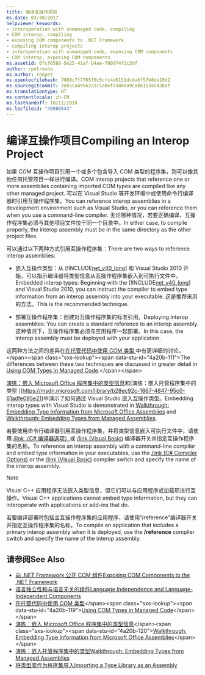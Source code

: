```yaml
---
title: 编译互操作项目
ms.date: 03/30/2017
helpviewer_keywords:
- interoperation with unmanaged code, compiling
- COM interop, compiling
- exposing COM components to .NET Framework
- compiling interop projects
- interoperation with unmanaged code, exposing COM components
- COM interop, exposing COM components
ms.assetid: 6fcf6588-5e25-41af-b4ae-780974f2c3df
author: rpetrusha
ms.author: ronpet
ms.openlocfilehash: 7088c7f7765f0c5cfc4d6151dcda6f57b8de10d2
ms.sourcegitcommit: 2eb5ca4956231c1a0efd34b6a9cab6153a5438af
ms.translationtype: HT
ms.contentlocale: zh-CN
ms.lasthandoff: 10/11/2018
ms.locfileid: "49086643"
---
```

# <a name="compiling-an-interop-project"></a><span data-ttu-id="4a20b-102">编译互操作项目</span><span class="sxs-lookup"><span data-stu-id="4a20b-102">Compiling an Interop Project</span></span>

<span data-ttu-id="4a20b-103">如果 COM 互操作项目引用一个或多个包含导入 COM 类型的程序集，则可以像其他任何托管项目一样进行编译。</span><span class="sxs-lookup"><span data-stu-id="4a20b-103">COM interop projects that reference one or more assemblies containing imported COM types are compiled like any other managed project.</span></span> <span data-ttu-id="4a20b-104">可以在 Visual Studio 等开发环境中或使用命令行编译器时引用互操作程序集。</span><span class="sxs-lookup"><span data-stu-id="4a20b-104">You can reference interop assemblies in a development environment such as Visual Studio, or you can reference them when you use a command-line compiler.</span></span> <span data-ttu-id="4a20b-105">无论哪种情况，若要正确编译，互操作程序集必须与其他项目文件位于同一个目录中。</span><span class="sxs-lookup"><span data-stu-id="4a20b-105">In either case, to compile properly, the interop assembly must be in the same directory as the other project files.</span></span>

 <span data-ttu-id="4a20b-106">可以通过以下两种方式引用互操作程序集：</span><span class="sxs-lookup"><span data-stu-id="4a20b-106">There are two ways to reference interop assemblies:</span></span>

-   <span data-ttu-id="4a20b-107">嵌入互操作类型：从 [!INCLUDE[net_v40_long](../../../includes/net-v40-long-md.md)] 和 Visual Studio 2010 开始，可以指示编译器将类型信息从互操作程序集嵌入到可执行文件中。</span><span class="sxs-lookup"><span data-stu-id="4a20b-107">Embedded interop types: Beginning with the [!INCLUDE[net_v40_long](../../../includes/net-v40-long-md.md)] and Visual Studio 2010, you can instruct the compiler to embed type information from an interop assembly into your executable.</span></span> <span data-ttu-id="4a20b-108">这是推荐采用的方法。</span><span class="sxs-lookup"><span data-stu-id="4a20b-108">This is the recommended technique.</span></span>

-   <span data-ttu-id="4a20b-109">部署互操作程序集：创建对互操作程序集的标准引用。</span><span class="sxs-lookup"><span data-stu-id="4a20b-109">Deploying interop assemblies: You can create a standard reference to an interop assembly.</span></span> <span data-ttu-id="4a20b-110">这种情况下，互操作程序集必须与应用程序一起部署。</span><span class="sxs-lookup"><span data-stu-id="4a20b-110">In this case, the interop assembly must be deployed with your application.</span></span>

 <span data-ttu-id="4a20b-111">这两种方法之间的差异在[在托管代码中使用 COM 类型 ](https://msdn.microsoft.com/library/1a95a8ca-c8b8-4464-90b0-5ee1a1135b66(v=vs.100))中有更详细的讨论。</span><span class="sxs-lookup"><span data-stu-id="4a20b-111">The differences between these two techniques are discussed in greater detail in [Using COM Types in Managed Code](https://msdn.microsoft.com/library/1a95a8ca-c8b8-4464-90b0-5ee1a1135b66(v=vs.100)).</span></span>

 <span data-ttu-id="4a20b-112">[演练：嵌入 Microsoft Office 程序集中的类型信息](https://msdn.microsoft.com/library/85b55e05-bc5e-4665-b6ae-e1ada9299fd3(v=vs.100))和[演练：嵌入托管程序集中的类型 ](https://msdn.microsoft.com/library/b28ec92c-1867-4847-95c0-61adfe095e21)中演示了如何通过 Visual Studio 嵌入互操作类型。</span><span class="sxs-lookup"><span data-stu-id="4a20b-112">Embedding interop types with Visual Studio is demonstrated in [Walkthrough: Embedding Type Information from Microsoft Office Assemblies](https://msdn.microsoft.com/library/85b55e05-bc5e-4665-b6ae-e1ada9299fd3(v=vs.100)) and [Walkthrough: Embedding Types from Managed Assemblies](https://msdn.microsoft.com/library/b28ec92c-1867-4847-95c0-61adfe095e21).</span></span>

 <span data-ttu-id="4a20b-113">若要使用命令行编译器引用互操作程序集，并将类型信息嵌入可执行文件中，请使用 [/link（C# 编译器选项）](../../csharp/language-reference/compiler-options/link-compiler-option.md)或 [/link (Visual Basic)](../../visual-basic/reference/command-line-compiler/link.md) 编译器开关并指定互操作程序集的名称。</span><span class="sxs-lookup"><span data-stu-id="4a20b-113">To reference an interop assembly with a command-line compiler and embed type information in your executables, use the [/link (C# Compiler Options)](../../csharp/language-reference/compiler-options/link-compiler-option.md) or the [/link (Visual Basic)](../../visual-basic/reference/command-line-compiler/link.md) compiler switch and specify the name of the interop assembly.</span></span>

> [!NOTE]
> <span data-ttu-id="4a20b-114">Visual C++ 应用程序无法嵌入类型信息，但它们可以与应用程序或加载项进行互操作。</span><span class="sxs-lookup"><span data-stu-id="4a20b-114">Visual C++ applications cannot embed type information, but they can interoperate with applications or add-ins that do.</span></span>

 <span data-ttu-id="4a20b-115">若要编译部署时包括主互操作程序集的应用程序，请使用“/reference”编译器开关并指定互操作程序集的名称。</span><span class="sxs-lookup"><span data-stu-id="4a20b-115">To compile an application that includes a primary interop assembly when it is deployed, use the **/reference** compiler switch and specify the name of the interop assembly.</span></span>

## <a name="see-also"></a><span data-ttu-id="4a20b-116">请参阅</span><span class="sxs-lookup"><span data-stu-id="4a20b-116">See Also</span></span>

- [<span data-ttu-id="4a20b-117">向 .NET Framework 公开 COM 组件</span><span class="sxs-lookup"><span data-stu-id="4a20b-117">Exposing COM Components to the .NET Framework</span></span>](exposing-com-components.md)
- [<span data-ttu-id="4a20b-118">语言独立性和与语言无关的组件</span><span class="sxs-lookup"><span data-stu-id="4a20b-118">Language Independence and Language-Independent Components</span></span>](../../standard/language-independence-and-language-independent-components.md)
- <span data-ttu-id="4a20b-119">[在托管代码中使用 COM 类型](https://msdn.microsoft.com/library/1a95a8ca-c8b8-4464-90b0-5ee1a1135b66(v=vs.100))</span><span class="sxs-lookup"><span data-stu-id="4a20b-119">[Using COM Types in Managed Code](https://msdn.microsoft.com/library/1a95a8ca-c8b8-4464-90b0-5ee1a1135b66(v=vs.100))</span></span>
- <span data-ttu-id="4a20b-120">[演练：嵌入 Microsoft Office 程序集中的类型信息](https://msdn.microsoft.com/library/85b55e05-bc5e-4665-b6ae-e1ada9299fd3(v=vs.100))</span><span class="sxs-lookup"><span data-stu-id="4a20b-120">[Walkthrough: Embedding Type Information from Microsoft Office Assemblies](https://msdn.microsoft.com/library/85b55e05-bc5e-4665-b6ae-e1ada9299fd3(v=vs.100))</span></span>
- [<span data-ttu-id="4a20b-121">演练：嵌入托管程序集中的类型</span><span class="sxs-lookup"><span data-stu-id="4a20b-121">Walkthrough: Embedding Types from Managed Assemblies</span></span>](https://msdn.microsoft.com/library/b28ec92c-1867-4847-95c0-61adfe095e21)
- [<span data-ttu-id="4a20b-122">将类型库作为程序集导入</span><span class="sxs-lookup"><span data-stu-id="4a20b-122">Importing a Type Library as an Assembly</span></span>](importing-a-type-library-as-an-assembly.md)